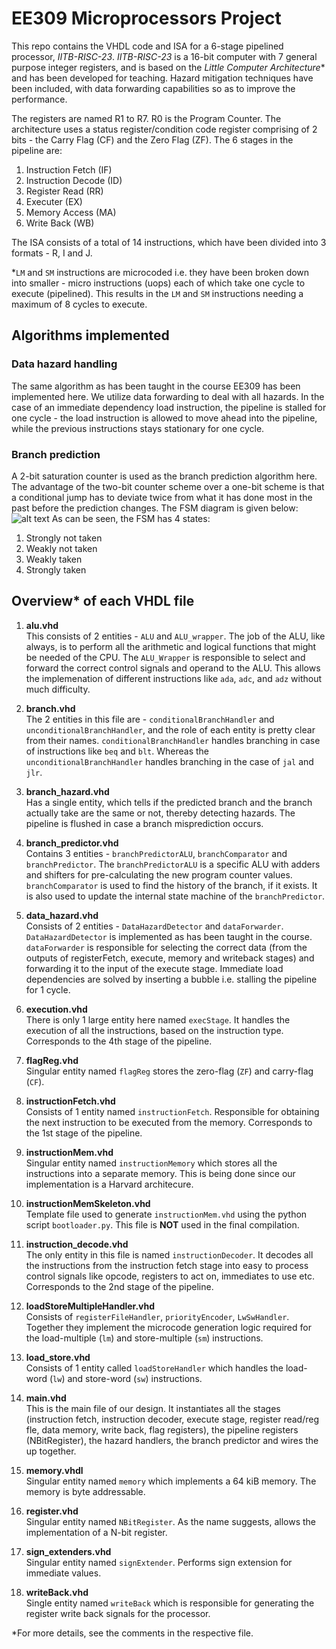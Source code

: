 # EE309 Microprocessors Project
This repo contains the VHDL code and ISA for a 6-stage pipelined processor, *IITB-RISC-23*. *IITB-RISC-23* is a 16-bit computer with 7 general purpose integer registers, and is based on the *Little Computer Architecture** and has been developed for teaching. Hazard mitigation techniques have been included, with data forwarding capabilities so as to improve the performance.

The registers are named R1 to R7. R0 is the Program Counter. The architecture uses a status register/condition code register comprising of 2 bits - the Carry Flag (CF) and the Zero Flag (ZF). The 6 stages in the pipeline are:
1. Instruction Fetch (IF)
2. Instruction Decode (ID)
3. Register Read (RR)
4. Executer (EX)
5. Memory Access (MA)
6. Write Back (WB)

The ISA consists of a total of 14 instructions, which have been divided into 3 formats - R, I and J.

*`LM` and `SM` instructions are microcoded i.e. they have been broken down into smaller - micro instructions (uops) each of which take one cycle to execute (pipelined). This results in the `LM` and `SM` instructions needing a maximum of 8 cycles to execute.

## Algorithms implemented

### Data hazard handling
The same algorithm as has been taught in the course EE309 has been implemented here. We utilize data forwarding to deal with all hazards. In the case of an immediate dependency load instruction, the pipeline is stalled for one cycle - the load instruction is allowed to move ahead into the pipeline, while the previous instructions stays stationary for one cycle. 

### Branch prediction
A 2-bit saturation counter is used as the branch prediction algorithm here. The advantage of the two-bit counter scheme over a one-bit scheme is that a conditional jump has to deviate twice from what it has done most in the past before the prediction changes.
The FSM diagram is given below:
![alt text](https://upload.wikimedia.org/wikipedia/commons/c/c8/Branch_prediction_2bit_saturating_counter-dia.svg)
As can be seen, the FSM has 4 states:
  1. Strongly not taken
  2. Weakly not taken
  3. Weakly taken
  4. Strongly taken

## Overview* of each VHDL file

1. **alu.vhd**  
This consists of 2 entities - `ALU` and `ALU_wrapper`. The job of the ALU, like always, is to perform all the arithmetic and logical functions that might be needed of the CPU. The `ALU_Wrapper` is responsible to select and forward the correct control signals and operand to the ALU. This allows the implemenation of different instructions like `ada`, `adc`, and `adz` without much difficulty.

2. **branch.vhd**  
The 2 entities in this file are - `conditionalBranchHandler` and `unconditionalBranchHandler`, and the role of each entity is pretty clear from their names. `conditionalBranchHandler` handles branching in case of instructions like  `beq` and `blt`. Whereas the `unconditionalBranchHandler` handles branching in the case of `jal` and `jlr`.

3. **branch_hazard.vhd**  
Has a single entity, which tells if the predicted branch and the branch actually take are the same or not, thereby detecting hazards. The pipeline is flushed in case a branch misprediction occurs.

4. **branch_predictor.vhd**  
Contains 3 entities - `branchPredictorALU`, `branchComparator` and `branchPredictor`. The `branchPredictorALU` is a specific ALU with adders and shifters for pre-calculating the new program counter values. `branchComparator` is used to find the history of the branch, if it exists. It is also used to update the internal state machine of the `branchPredictor`.

5. **data_hazard.vhd**  
Consists of 2 entities - `DataHazardDetector` and `dataForwarder`. `DataHazardDetector` is implemented as has been taught in the course. `dataForwarder` is responsible for selecting the correct data (from the outputs of registerFetch, execute, memory and writeback stages) and forwarding it to the input of the execute stage. Immediate load dependencies are solved by inserting a bubble i.e. stalling the pipeline for 1 cycle.

6. **execution.vhd**  
There is only 1 large entity here named `execStage`. It handles the execution of all the instructions, based on the instruction type. Corresponds to the 4th stage of the pipeline.

7. **flagReg.vhd**  
Singular entity named `flagReg` stores the zero-flag (`ZF`) and carry-flag (`CF`).

8. **instructionFetch.vhd**  
Consists of 1 entity named `instructionFetch`. Responsible for obtaining the next instruction to be executed from the memory. Corresponds to the 1st stage of the pipeline.

9. **instructionMem.vhd**  
Singular entity named `instructionMemory` which stores all the instructions into a separate memory. This is being done since our implementation is a Harvard architecure.

10. **instructionMemSkeleton.vhd**  
Template file used to generate `instructionMem.vhd` using the python script `bootloader.py`. This file is **NOT** used in the final compilation.

11. **instruction_decode.vhd**  
The only entity in this file is named `instructionDecoder`. It decodes all the instructions from the instruction fetch stage into easy to process control signals like opcode, registers to act on, immediates to use etc. Corresponds to the 2nd stage of the pipeline.

12. **loadStoreMultipleHandler.vhd**  
Consists of `registerFileHandler`, `priorityEncoder`, `LwSwHandler`. Together they implement the microcode generation logic required for the load-multiple (`lm`) and store-multiple (`sm`) instructions.

11. **load_store.vhd**  
Consists of 1 entity called `loadStoreHandler` which handles the load-word (`lw`) and store-word (`sw`) instructions.

12. **main.vhd**  
This is the main file of our design. It instantiates all the stages (instruction fetch, instruction decoder, execute stage, register read/reg fle, data memory, write back, flag registers), the pipeline registers (NBitRegister), the hazard handlers, the branch predictor and wires the up together.

13. **memory.vhdl**  
Singular entity named `memory` which implements a 64 kiB memory. The memory is byte addressable.

14. **register.vhd**  
Singular entity named `NBitRegister`. As the name suggests, allows the implementation of a N-bit register. 

15. **sign_extenders.vhd**  
Singular entity named `signExtender`. Performs sign extension for immediate values.

16. **writeBack.vhd**  
Single entity named `writeBack` which is responsible for generating the register write back signals for the processor. 

*For more details, see the comments in the respective file.

